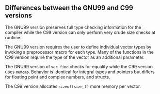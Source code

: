## Differences between the GNU99 and C99 versions

The GNU99 version preserves full type checking information for the compiler
while the C99 version can only perform very crude size checks at runtime.

The GNU99 version requires the user to define individual vector types by
invoking a preprocessor macro for each type. Many of the functions in the C99
version require the type of the vector as an additional parameter.

The GNU99 version of `vec_find` checks for equality while the C99 version uses
`memcmp`. Behavior is identical for integral types and pointers but differs for
floating point and complex numbers, and structs.

The C99 version allocates `sizeof(size_t)` more memory per vector.
